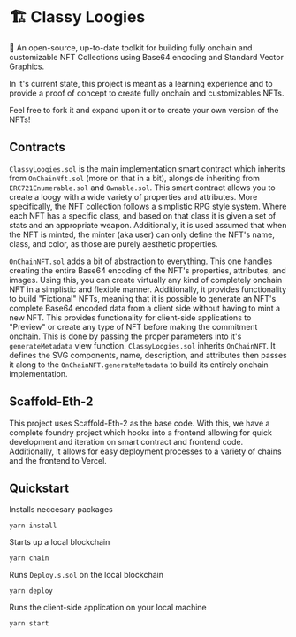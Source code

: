 # 🏗 Classy Loogies

🧪 An open-source, up-to-date toolkit for building fully onchain and customizable NFT Collections using Base64 encoding and Standard Vector Graphics.

In it's current state, this project is meant as a learning experience and to provide a proof of concept to create fully onchain and customizables NFTs.

Feel free to fork it and expand upon it or to create your own version of the NFTs!

## Contracts
  `ClassyLoogies.sol` is the main implementation smart contract which inherits from `OnChainNft.sol` (more on that in a bit), alongside inheriting from `ERC721Enumerable.sol` and `Ownable.sol`.
  This smart contract allows you to create a loogy with a wide variety of properties and attributes. More specifically, the NFT collection follows a simplistic RPG style system.
  Where each NFT has a specific class, and based on that class it is given a set of stats and an appropriate weapon. Additionally, it is used assumed that when the NFT is minted,
  the minter (aka user) can only define the NFT's name, class, and color, as those are purely aesthetic properties.

  `OnChainNFT.sol` adds a bit of abstraction to everything. This one handles creating the entire Base64 encoding of the NFT's properties, attributes, and images. Using this,
  you can create virtually any kind of completely onchain NFT in a simplistic and flexible manner. Additionally, it provides functionality to build "Fictional" NFTs, meaning
  that it is possible to generate an NFT's complete Base64 encoded data from a client side without having to mint a new NFT. This provides functionality for client-side
  applications to "Preview" or create any type of NFT before making the commitment onchain. This is done by passing the proper parameters into it's `generateMetadata` view function.
  `ClassyLoogies.sol` inherits `OnChainNFT`. It defines the SVG components, name, description, and attributes then passes it along to the `OnChainNFT.generateMetadata` to build
  its entirely onchain implementation.

  ## Scaffold-Eth-2
  This project uses Scaffold-Eth-2 as the base code. With this, we have a complete foundry project which hooks into a frontend allowing for quick development and iteration on smart contract 
  and frontend code. Additionally, it allows for easy deployment processes to a variety of chains and the frontend to Vercel.

  ## Quickstart
  Installs neccesary packages
  ```
  yarn install
  ```

  Starts up a local blockchain
  ```
  yarn chain
  ```

  Runs `Deploy.s.sol` on the local blockchain
  ```
  yarn deploy
  ```

  Runs the client-side application on your local machine
  ```
  yarn start
  ```